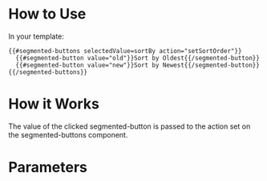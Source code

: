 # How to Use

In your template:

```
{{#segmented-buttons selectedValue=sortBy action="setSortOrder"}}
  {{#segmented-button value="old"}}Sort by Oldest{{/segmented-button}}
  {{#segmented-button value="new"}}Sort by Newest{{/segmented-button}}
{{/segmented-buttons}}
```


# How it Works

The value of the clicked segmented-button is passed to the action set on the segmented-buttons component.

# Parameters